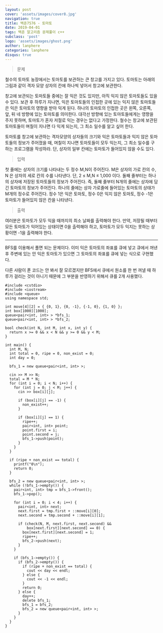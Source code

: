 ```yaml
---
layout: post
cover: 'assets/images/cover8.jpg'
navigation: true
title: 백준7576 - 토마토
date: 2019-04-01
tags: 백준 알고리즘 문제풀이 c++
subclass: 'post'
logo: 'assets/images/ghost.png'
author: lanphere
categories: lanphere
disqus: true
---
```


> 문제

철수의 토마토 농장에서는 토마토를 보관하는 큰 창고를 가지고 있다. 토마토는 아래의 그림과 같이 격자 모양 상자의 칸에 하나씩 넣어서 창고에 보관한다. 

창고에 보관되는 토마토들 중에는 잘 익은 것도 있지만, 아직 익지 않은 토마토들도 있을 수 있다. 보관 후 하루가 지나면, 익은 토마토들의 인접한 곳에 있는 익지 않은 토마토들은 익은 토마토의 영향을 받아 익게 된다. 하나의 토마토의 인접한 곳은 왼쪽, 오른쪽, 앞, 뒤 네 방향에 있는 토마토를 의미한다. 대각선 방향에 있는 토마토들에게는 영향을 주지 못하며, 토마토가 혼자 저절로 익는 경우는 없다고 가정한다. 철수는 창고에 보관된 토마토들이 며칠이 지나면 다 익게 되는지, 그 최소 일수를 알고 싶어 한다.

토마토를 창고에 보관하는 격자모양의 상자들의 크기와 익은 토마토들과 익지 않은 토마토들의 정보가 주어졌을 때, 며칠이 지나면 토마토들이 모두 익는지, 그 최소 일수를 구하는 프로그램을 작성하라. 단, 상자의 일부 칸에는 토마토가 들어있지 않을 수도 있다.

> 입력

첫 줄에는 상자의 크기를 나타내는 두 정수 M,N이 주어진다. M은 상자의 가로 칸의 수, N 은 상자의 세로 칸의 수를 나타낸다. 단, 2 ≤ M,N ≤ 1,000 이다. 둘째 줄부터는 하나의 상자에 저장된 토마토들의 정보가 주어진다. 즉, 둘째 줄부터 N개의 줄에는 상자에 담긴 토마토의 정보가 주어진다. 하나의 줄에는 상자 가로줄에 들어있는 토마토의 상태가 M개의 정수로 주어진다. 정수 1은 익은 토마토, 정수 0은 익지 않은 토마토, 정수 -1은 토마토가 들어있지 않은 칸을 나타낸다. 

> 출력

여러분은 토마토가 모두 익을 때까지의 최소 날짜를 출력해야 한다. 만약, 저장될 때부터 모든 토마토가 익어있는 상태이면 0을 출력해야 하고, 토마토가 모두 익지는 못하는 상황이면 -1을 출력해야 한다.

---
BFS를 이용해서 풀면 되는 문제이다. 이미 익은 토마토의 좌표를 큐에 넣고 큐에서 꺼낸 후 주변에 있는 안 익은 토마토가 있으면 그 토마토의 좌표를 큐에 넣는 식으로 구현했다.

다른 사람이 푼 코드는 안 봐서 잘 모르겠지만 BFS에서 큐에서 원소를 한 번 꺼낼 때 하루가 걸리는 것이 아니기 때문에 그 부분을 반영하기 위해서 큐를 2개 사용했다.

```
#include <cstdio>
#include <iostream>
#include <queue>
using namespace std;

int move[4][2] = { {0, 1}, {0, -1}, {-1, 0}, {1, 0} };
int box[1000][1000];
queue<pair<int, int> > *bfs_1;
queue<pair<int, int> > *bfs_2;

bool check(int N, int M, int x, int y) {
  return x >= 0 && x < N && y >= 0 && y < M;
}

int main() {
  int M, N;
  int total = 0, ripe = 0, non_exist = 0;
  int day = 0;

  bfs_1 = new queue<pair<int, int> >;

  cin >> M >> N;
  total = M * N;
  for (int i = 0; i < N; i++) {
    for (int j = 0; j < M; j++) {
      cin >> box[i][j];

      if (box[i][j] == -1) {
        non_exist++;
      }

      if (box[i][j] == 1) {
        ripe++;
        pair<int, int> point;
        point.first = i;
        point.second = j;
        bfs_1->push(point);
      }
    }
  }

  if (ripe + non_exist == total) {
    printf("0\n");
    return 0;
  }

  bfs_2 = new queue<pair<int, int> >;
  while (!bfs_1->empty()) {
    pair<int, int> tmp = bfs_1->front();
    bfs_1->pop();

    for (int i = 0; i < 4; i++) {
      pair<int, int> next;
      next.first = tmp.first + ::move[i][0];
      next.second = tmp.second + ::move[i][1];

      if (check(N, M, next.first, next.second) &&
          box[next.first][next.second] == 0) {
        box[next.first][next.second] = 1;
        ripe++;
        bfs_2->push(next);
      }
    }

    if (bfs_1->empty()) {
      if (bfs_2->empty()) {
        if (ripe + non_exist == total) {
          cout << day << endl;
        } else {
          cout << -1 << endl;
        }
        return 0;
      } else {
        day++;
        delete bfs_1;
        bfs_1 = bfs_2;
        bfs_2 = new queue<pair<int, int> >;
      }
    }
  }
}
```